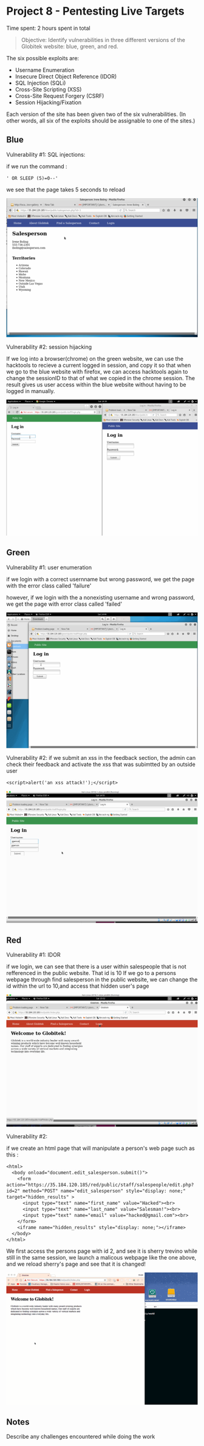 # Project 8 - Pentesting Live Targets

Time spent: 2 hours spent in total

> Objective: Identify vulnerabilities in three different versions of the Globitek website: blue, green, and red.

The six possible exploits are:
* Username Enumeration
* Insecure Direct Object Reference (IDOR)
* SQL Injection (SQLi)
* Cross-Site Scripting (XSS)
* Cross-Site Request Forgery (CSRF)
* Session Hijacking/Fixation

Each version of the site has been given two of the six vulnerabilities. (In other words, all six of the exploits should be assignable to one of the sites.)

## Blue

Vulnerability #1: SQL injections:

if we run the command :
```
' OR SLEEP (5)=0--'
```    
we see that the page takes 5 seconds to reload

![alt text](./videos/bluesql.gif)

Vulnerability #2: session hijacking

If we log into a browser(chrome) on the green website, we can use the hacktools to recieve a current
logged in session, and copy it so that when we go to the blue website with firefox, we can access hacktools again to change the sessionID to that of what we copied in the chrome session.
The result gives us user access within the blue website without having to be logged in manually.

![alt text](./videos/sessionhacking.gif)

## Green

Vulnerability #1: user enumeration

if we login with a correct usernname but wrong password, we get the page with the 
error class called 'failure'

however, if we login with the a nonexisting username and wrong password, we get the page with 
error class called 'failed' 


![alt text](./videos/userenumerationgreen.gif)

Vulnerability #2:
if we submit an xss in the feedback section, the admin can check their feedback and activate the 
xss that was subimtted by an outside user
```
<script>alert('an xss attack!');</script>
```    

![alt text](<./videos/greenxss.gif>)
## Red

Vulnerability #1: IDOR  

if we login, we can see that there is a user within salespeople that is not refferenced in the
public website. That id is 10
If we go to a persons webpage through find salesperson in the public website, we can change the id 
within the url to 10,and access that hidden user's page


![alt text](./videos/IDORRED.gif)

Vulnerability #2:

if we create an html page that will manipulate a person's web page such as this :
```
<html>
  <body onload="document.edit_salesperson.submit()">
    <form action="https://35.184.120.185/red/public/staff/salespeople/edit.php?id=2" method="POST" name="edit_salesperson" style="display: none;" target="hidden_results" >
      <input type="text" name="first_name" value="Hacked"><br>
      <input type="text" name="last_name" value="Salesman!"><br>
      <input type="text" name="email" value="hacked@gmail.com"><br>
    </form>
    <iframe name="hidden_results" style="display: none;"></iframe>
  </body>
</html>
```
We first access the persons page with id 2, and see it is sherry trevino
while still in the same session, we launch a malicous webpage like the one above, and we reload
sherry's page and see that it is changed!



![alt text](./videos/redCSRF.gif)
## Notes

Describe any challenges encountered while doing the work

